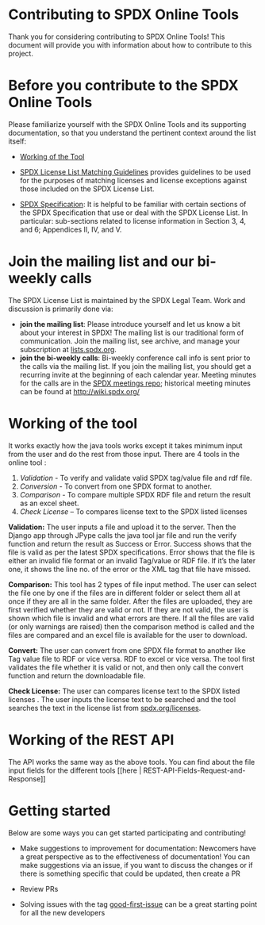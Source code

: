 # Contributing to SPDX Online Tools

Thank you for considering contributing to SPDX Online Tools! This document will provide you with information about how to contribute to this project.

# Before you contribute to the SPDX Online Tools

Please familiarize yourself with the SPDX Online Tools and its supporting documentation, so that you understand the pertinent context around the list itself:

- [Working of the Tool](https://github.com/spdx/spdx-online-tools/wiki/Online-SPDX-Tool,-Google-Summer-of-Code-2017)

- [SPDX License List Matching Guidelines](https://spdx.org/spdx-license-list/matching-guidelines) provides guidelines to be used for the purposes of matching licenses and license exceptions against those included on the SPDX License List.

- [SPDX Specification](https://spdx.org/specifications): It is helpful to be familiar with certain sections of the SPDX Specification that use or deal with the SPDX License List. In particular: sub-sections related to license information in Section 3, 4, and 6; Appendices II, IV, and V.

# Join the mailing list and our bi-weekly calls

The SPDX License List is maintained by the SPDX Legal Team. Work and discussion is primarily done via:

- **join the mailing list**: Please introduce yourself and let us know a bit about your interest in SPDX! The mailing list is our traditional form of communication. Join the mailing list, see archive, and manage your subscription at [lists.spdx.org](https://lists.spdx.org/g/Spdx-legal).
- **join the bi-weekly calls**: Bi-weekly conference call info is sent prior to the calls via the mailing list. If you join the mailing list, you should get a recurring invite at the beginning of each calendar year. Meeting minutes for the calls are in the [SPDX meetings repo](https://github.com/spdx/meetings/tree/main/legal); historical meeting minutes can be found at http://wiki.spdx.org/

# Working of the tool

It works exactly how the java tools works except it takes minimum input from the user and do the rest from those input. There are 4 tools in the online tool :

1. _Validation_ - To verify and validate valid SPDX tag/value file and rdf file.
2. _Conversion_ - To convert from one SPDX format to another.
3. _Comparison_ - To compare multiple SPDX RDF file and return the result as an excel sheet.
4. _Check License_ – To compares license text to the SPDX listed licenses

**Validation:**
The user inputs a file and upload it to the server. Then the Django app through JPype calls the java tool jar file and run the verify function and return the result as Success or Error. Success shows that the file is valid as per the latest SPDX specifications. Error shows that the file is either an invalid file format or an invalid Tag/value or RDF file. If it’s the later one, it shows the line no. of the error or the XML tag that file have missed.

**Comparison:**
This tool has 2 types of file input method. The user can select the file one by one if the files are in different folder or select them all at once if they are all in the same folder.
After the files are uploaded, they are first verified whether they are valid or not. If they are not valid, the user is shown which file is invalid and what errors are there.
If all the files are valid (or only warnings are raised) then the comparison method is called and the files are compared and an excel file is available for the user to download.

**Convert:**
The user can convert from one SPDX file format to another like Tag value file to RDF or vice versa. RDF to excel or vice versa.
The tool first validates the file whether it is valid or not, and then only call the convert function and return the downloadable file.

**Check License:**
The user can compares license text to the SPDX listed licenses . The user inputs the license text to be searched and the tool searches the text in the license list from [spdx.org/licenses](https://spdx.org/licenses/).

# Working of the REST API

The API works the same way as the above tools. You can find about the file input fields for the different tools [[here | REST-API-Fields-Request-and-Response]]

# Getting started

Below are some ways you can get started participating and contributing!

- Make suggestions to improvement for documentation: Newcomers have a great perspective as to the effectiveness of documentation! You can make suggestions via an issue, if you want to discuss the changes or if there is something specific that could be updated, then create a PR

- Review PRs

- Solving issues with the tag [good-first-issue](https://github.com/spdx/spdx-online-tools/labels/good-first-issue) can be a great starting point for all the new developers
